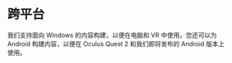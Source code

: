 # 跨平台

我们支持面向 Windows 的内容构建，以便在电脑和 VR 中使用。您还可以为 Android 构建内容，以便在 Oculus Quest 2 和我们即将发布的 Android 版本上使用。
